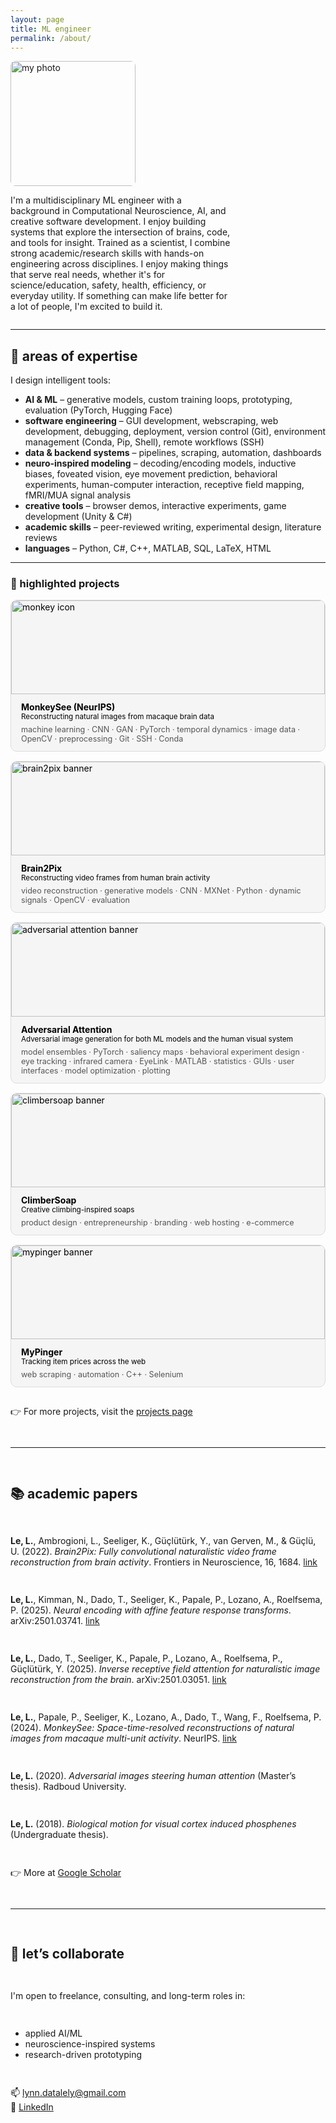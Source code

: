 ```yaml
---
layout: page
title: ML engineer
permalink: /about/
---
```


<div style="display: flex; align-items: center; flex-wrap: wrap; justify-content: flex-start;">
  <img src="{{ site.baseurl }}/images/profile_pic.jpg" alt="my photo" width="200" style="margin-right: 20px; border-radius: 8px; flex-shrink: 0;">
  <p style="flex-grow: 1; max-width: 70%; text-align: left;">
    I'm a multidisciplinary ML engineer with a background in Computational Neuroscience, AI, and creative software development. I enjoy building systems that explore the intersection of brains, code, and tools for insight. Trained as a scientist, I combine strong academic/research skills with hands-on engineering across disciplines.  
    I enjoy making things that serve real needs, whether it's for science/education, safety, health, efficiency, or everyday utility. If something can make life better for a lot of people, I'm excited to build it.
  </p>
</div>

<!-- responsive layout -->
<style>
  @media (max-width: 768px) {
    div {
      flex-direction: column;
      align-items: center;
      text-align: center;
    }

    img {
      margin-bottom: 20px;
    }

    p {
      max-width: 100%;
      padding: 0 15px;
    }
  }
</style>

---

## 🧠 areas of expertise

I design intelligent tools:

- **AI & ML** – generative models, custom training loops, prototyping, evaluation (PyTorch, Hugging Face)  
- **software engineering** – GUI development, webscraping, web development, debugging, deployment, version control (Git), environment management (Conda, Pip, Shell), remote workflows (SSH)  
- **data & backend systems** – pipelines, scraping, automation, dashboards  
- **neuro-inspired modeling** – decoding/encoding models, inductive biases, foveated vision, eye movement prediction, behavioral experiments, human-computer interaction, receptive field mapping, fMRI/MUA signal analysis  
- **creative tools** – browser demos, interactive experiments, game development (Unity & C#)  
- **academic skills** – peer-reviewed writing, experimental design, literature reviews  
- **languages** – Python, C#, C++, MATLAB, SQL, LaTeX, HTML

---

### 🧪 highlighted projects

<div style="display: flex; flex-direction: column; gap: 15px;">
<a href="/projects#monkeysee" style="display: block; border-radius: 10px; background: #f5f5f5; text-decoration: none; color: black; border: 1px solid #ddd; overflow: hidden;">
  <img src="{{ site.baseurl }}/assets/img/project_monkeysee/monkeysee.png"  alt="monkey icon" style="width: 100%; height: 150px; object-fit: cover; object-position: center;">
  <div style="padding: 12px 16px;">
    <strong>MonkeySee (NeurIPS)</strong><br>
    <small>Reconstructing natural images from macaque brain data</small>
    <div style="margin-top: 6px; font-size: 0.9em; color: #555;">
      machine learning · CNN · GAN · PyTorch · temporal dynamics · image data · OpenCV · preprocessing · Git · SSH · Conda
    </div>
  </div>
</a>

<!-- <a href="/projects#monkeysee" style="display: block; padding: 16px; border-radius: 10px; background: #f5f5f5; text-decoration: none; color: black; border: 1px solid #ddd;">
  <div style="display: flex; align-items: center; gap: 10px;">
    <img src="{{ site.baseurl }}/assets/img/project_monkeysee/monkeysee.png" alt="monkey icon" width="96" height="96">
    <strong>MonkeySee (NeurIPS)</strong>
  </div>
  <small>Reconstructing natural images from macaque brain data</small>
  <div style="margin-top: 6px; font-size: 0.9em; color: #555;">
    machine learning · CNN · GAN · PyTorch · temporal dynamics · image data · OpenCV · preprocessing · Git · SSH · Conda
  </div>
</a> -->


<div style="display: flex; flex-direction: column; gap: 15px;">

  <a href="/projects#brain2pix" style="display: block; border-radius: 10px; background: #f5f5f5; text-decoration: none; color: black; border: 1px solid #ddd; overflow: hidden;">
    <img src="{{ site.baseurl }}/assets/img/project_brain2pix/tardis.png" alt="brain2pix banner" style="width: 100%; height: 150px; object-fit: cover; object-position: center; display: block;">
    <div style="padding: 12px 16px;">
      <strong>Brain2Pix</strong><br>
      <small>Reconstructing video frames from human brain activity</small>
      <div style="margin-top: 6px; font-size: 0.9em; color: #555;">
        video reconstruction · generative models · CNN · MXNet · Python · dynamic signals · OpenCV · evaluation
      </div>
    </div>
  </a>

  <a href="/projects#adversarial" style="display: block; border-radius: 10px; background: #f5f5f5; text-decoration: none; color: black; border: 1px solid #ddd; overflow: hidden;">
    <img src="{{ site.baseurl }}/assets/img/project_adversarial/adversarial_lady.png" alt="adversarial attention banner" style="width: 100%; height: 150px; object-fit: cover; object-position: center; display: block;">
    <div style="padding: 12px 16px;">
      <strong>Adversarial Attention</strong><br>
      <small>Adversarial image generation for both ML models and the human visual system</small>
      <div style="margin-top: 6px; font-size: 0.9em; color: #555;">
        model ensembles · PyTorch · saliency maps · behavioral experiment design · eye tracking · infrared camera · EyeLink · MATLAB · statistics · GUIs · user interfaces · model optimization · plotting
      </div>
    </div>
  </a>

  <a href="/projects#climbersoap" style="display: block; border-radius: 10px; background: #f5f5f5; text-decoration: none; color: black; border: 1px solid #ddd; overflow: hidden;">
    <img src="{{ site.baseurl }}/assets/img/projects/climbersoap.jpg" alt="climbersoap banner" style="width: 100%; height: 150px; object-fit: cover; object-position: center; display: block;">
    <div style="padding: 12px 16px;">
      <strong>ClimberSoap</strong><br>
      <small>Creative climbing-inspired soaps</small>
      <div style="margin-top: 6px; font-size: 0.9em; color: #555;">
        product design · entrepreneurship · branding · web hosting · e-commerce
      </div>
    </div>
  </a>

  <a href="/projects#mypinger" style="display: block; border-radius: 10px; background: #f5f5f5; text-decoration: none; color: black; border: 1px solid #ddd; overflow: hidden;">
    <img src="{{ site.baseurl }}/assets/img/projects/mypinger.jpg" alt="mypinger banner" style="width: 100%; height: 150px; object-fit: cover; object-position: center; display: block;">
    <div style="padding: 12px 16px;">
      <strong>MyPinger</strong><br>
      <small>Tracking item prices across the web</small>
      <div style="margin-top: 6px; font-size: 0.9em; color: #555;">
        web scraping · automation · C++ · Selenium
      </div>
    </div>
  </a>

<!-- </div> -->


👉 For more projects, visit the [projects page](/projects)

---


## 📚 academic papers

**Le, L.**, Ambrogioni, L., Seeliger, K., Güçlütürk, Y., van Gerven, M., & Güçlü, U. (2022). *Brain2Pix: Fully convolutional naturalistic video frame reconstruction from brain activity*. Frontiers in Neuroscience, 16, 1684. [link](https://www.frontiersin.org/articles/10.3389/fnins.2022.940972/full)

**Le, L.**, Kimman, N., Dado, T., Seeliger, K., Papale, P., Lozano, A., Roelfsema, P. (2025). *Neural encoding with affine feature response transforms*. arXiv:2501.03741. [link](https://arxiv.org/abs/2501.03741)

**Le, L.**, Dado, T., Seeliger, K., Papale, P., Lozano, A., Roelfsema, P., Güçlütürk, Y. (2025). *Inverse receptive field attention for naturalistic image reconstruction from the brain*. arXiv:2501.03051. [link](https://arxiv.org/abs/2501.03051)

**Le, L.**, Papale, P., Seeliger, K., Lozano, A., Dado, T., Wang, F., Roelfsema, P. (2024). *MonkeySee: Space-time-resolved reconstructions of natural images from macaque multi-unit activity*. NeurIPS. [link](https://proceedings.neurips.cc/paper_files/paper/2024/file/aa7eb65738b5bc71c81848fba9111c97-Paper-Conference.pdf)

**Le, L.** (2020). *Adversarial images steering human attention* (Master’s thesis). Radboud University.

**Le, L.** (2018). *Biological motion for visual cortex induced phosphenes* (Undergraduate thesis).

👉 More at [Google Scholar](https://scholar.google.com/citations?user=M68qL4cAAAAJ&hl=en)

---

## 🤝 let’s collaborate

I'm open to freelance, consulting, and long-term roles in:

- applied AI/ML  
- neuroscience-inspired systems  
- research-driven prototyping

📫 [lynn.datalely@gmail.com](mailto:lynn.datalely@gmail.com)  
🔗 [LinkedIn](https://linkedin.com/in/lel)
